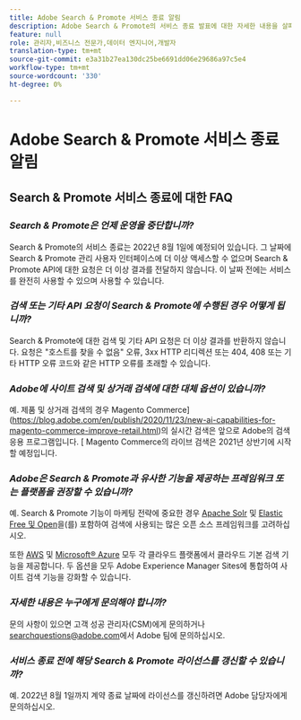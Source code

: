 ```yaml
---
title: Adobe Search & Promote 서비스 종료 알림
description: Adobe Search & Promote의 서비스 종료 발표에 대한 자세한 내용을 살펴보십시오.
feature: null
role: 관리자,비즈니스 전문가,데이터 엔지니어,개발자
translation-type: tm+mt
source-git-commit: e3a31b27ea130dc25be6691dd06e29686a97c5e4
workflow-type: tm+mt
source-wordcount: '330'
ht-degree: 0%

---
```



# Adobe Search &amp; Promote 서비스 종료 알림

## Search &amp; Promote 서비스 종료에 대한 FAQ

### **_Search &amp; Promote은 언제 운영을 중단합니까?_**

Search &amp; Promote의 서비스 종료는 2022년 8월 1일에 예정되어 있습니다. 그 날짜에 Search &amp; Promote 관리 사용자 인터페이스에 더 이상 액세스할 수 없으며 Search &amp; Promote API에 대한 요청은 더 이상 결과를 전달하지 않습니다. 이 날짜 전에는 서비스를 완전히 사용할 수 있으며 사용할 수 있습니다.

### **_검색 또는 기타 API 요청이 Search &amp; Promote에 수행된 경우 어떻게 됩니까?_**

Search &amp; Promote에 대한 검색 및 기타 API 요청은 더 이상 결과를 반환하지 않습니다. 요청은 &quot;호스트를 찾을 수 없음&quot; 오류, 3xx HTTP 리디렉션 또는 404, 408 또는 기타 HTTP 오류 코드와 같은 HTTP 오류를 초래할 수 있습니다.

### **_Adobe에 사이트 검색 및 상거래 검색에 대한 대체 옵션이 있습니까?_**

예. 제품 및 상거래 검색의 경우 Magento Commerce](https://blog.adobe.com/en/publish/2020/11/23/new-ai-capabilities-for-magento-commerce-improve-retail.html)의 실시간 검색은 앞으로 Adobe의 검색 응용 프로그램입니다. [ Magento Commerce의 라이브 검색은 2021년 상반기에 시작할 예정입니다.

### **_Adobe은 Search &amp; Promote과 유사한 기능을 제공하는 프레임워크 또는 플랫폼을 권장할 수 있습니까?_**

예. Search &amp; Promote 기능이 마케팅 전략에 중요한 경우 [Apache Solr](https://solr.apache.org/) 및 [Elastic Free 및 Open](https://www.elastic.co/about/free-and-open)을(를) 포함하여 검색에 사용되는 많은 오픈 소스 프레임워크를 고려하십시오.

또한 [AWS](https://aws.amazon.com/cloudsearch/) 및 [Microsoft® Azure](https://azure.microsoft.com/en-us/services/search/) 모두 각 클라우드 플랫폼에서 클라우드 기본 검색 기능을 제공합니다. 두 옵션을 모두 Adobe Experience Manager Sites에 통합하여 사이트 검색 기능을 강화할 수 있습니다.

### **_자세한 내용은 누구에게 문의해야 합니까?_**

문의 사항이 있으면 고객 성공 관리자(CSM)에게 문의하거나 [searchquestions@adobe.com](mailto:searchquestions@adobe.com)에서 Adobe 팀에 문의하십시오.

### **_서비스 종료 전에 해당 Search &amp; Promote 라이선스를 갱신할 수 있습니까?_**

예. 2022년 8월 1일까지 계약 종료 날짜에 라이선스를 갱신하려면 Adobe 담당자에게 문의하십시오.